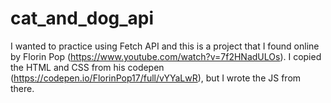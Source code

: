# cat_and_dog_api

I wanted to practice using Fetch API and this is a project that I found online by Florin Pop (https://www.youtube.com/watch?v=7f2HNadULOs). 
I copied the HTML and CSS from his codepen (https://codepen.io/FlorinPop17/full/vYYaLwR), but I wrote the JS from there.
